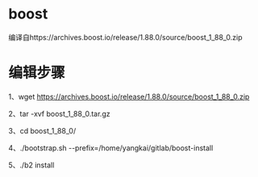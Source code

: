 # boost

编译自https://archives.boost.io/release/1.88.0/source/boost_1_88_0.zip

# 编辑步骤

1、wget https://archives.boost.io/release/1.88.0/source/boost_1_88_0.zip

2、tar -xvf boost_1_88_0.tar.gz

3、cd boost_1_88_0/

4、./bootstrap.sh --prefix=/home/yangkai/gitlab/boost-install

5、./b2 install
